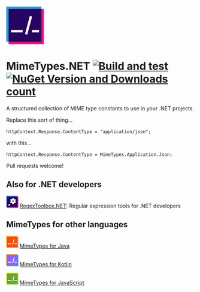 ﻿![icon](Artwork/MimeTypes-icon-100.png)

# MimeTypes.NET [![Build and test](https://github.com/markwhitaker/MimeTypes.NET/actions/workflows/build-and-test.yml/badge.svg)](https://github.com/markwhitaker/MimeTypes.NET/actions/workflows/build-and-test.yml) [![NuGet Version and Downloads count](https://buildstats.info/nuget/Mainwave.MimeTypes)](https://www.nuget.org/packages/Mainwave.MimeTypes/)

A structured collection of MIME type constants to use in your .NET projects.

Replace this sort of thing...

```
httpContext.Response.ContentType = "application/json";
```

with this...

```
httpContext.Response.ContentType = MimeTypes.Application.Json;
```

Pull requests welcome!

## Also for .NET developers

![icon](https://raw.githubusercontent.com/markwhitaker/RegexToolbox.NET/main/Artwork/RegexToolbox-icon-32.png) [RegexToolbox.NET](https://github.com/markwhitaker/RegexToolbox.NET): Regular expression tools for .NET developers

## MimeTypes for other languages

![icon](https://raw.githubusercontent.com/markwhitaker/MimeTypes.Java/master/artwork/MimeTypes-icon-32.png) [MimeTypes for Java](https://github.com/markwhitaker/MimeTypes.Java)

![icon](https://raw.githubusercontent.com/markwhitaker/MimeTypes.kt/master/artwork/MimeTypes-icon-32.png) [MimeTypes for Kotlin](https://github.com/markwhitaker/MimeTypes.kt)

![icon](https://raw.githubusercontent.com/markwhitaker/MimeTypes.js/master/artwork/MimeTypes-icon-32.png) [MimeTypes for JavaScript](https://github.com/markwhitaker/MimeTypes.js)

